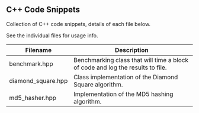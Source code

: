 ## C++ Code Snippets

Collection of C++ code snippets, details of each file below.

See the individual files for usage info.

| Filename | Description |
| -------- | ----------- |
| benchmark.hpp | Benchmarking class that will time a block of code and log the results to file. |
| diamond_square.hpp | Class implementation of the Diamond Square algorithm. |
| md5_hasher.hpp | Implementation of the MD5 hashing algorithm. |
